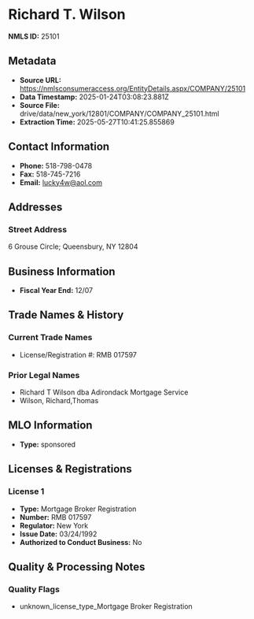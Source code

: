 # Richard T. Wilson

**NMLS ID:** 25101

## Metadata
- **Source URL:** https://nmlsconsumeraccess.org/EntityDetails.aspx/COMPANY/25101
- **Data Timestamp:** 2025-01-24T03:08:23.881Z
- **Source File:** drive/data/new_york/12801/COMPANY/COMPANY_25101.html
- **Extraction Time:** 2025-05-27T10:41:25.855869

## Contact Information
- **Phone:** 518-798-0478
- **Fax:** 518-745-7216
- **Email:** lucky4w@aol.com

## Addresses
### Street Address
6 Grouse Circle; Queensbury, NY 12804

## Business Information
- **Fiscal Year End:** 12/07

## Trade Names & History
### Current Trade Names
- License/Registration #: RMB 017597

### Prior Legal Names
- Richard T Wilson dba Adirondack Mortgage Service
- Wilson, Richard,Thomas

## MLO Information
- **Type:** sponsored

## Licenses & Registrations

### License 1
- **Type:** Mortgage Broker Registration
- **Number:** RMB 017597
- **Regulator:** New York
- **Issue Date:** 03/24/1992
- **Authorized to Conduct Business:** No

## Quality & Processing Notes
### Quality Flags
- unknown_license_type_Mortgage Broker Registration
